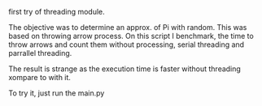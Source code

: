 first try of threading module.

The objective was to determine an approx. of Pi with random. This was based on throwing arrow process.
On this script I benchmark, the time to throw arrows and count them without processing, serial threading and parrallel threading.

The result is strange as the execution time is faster without threading xompare to with it.

To try it, just run the main.py